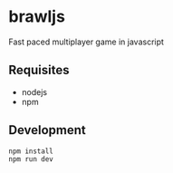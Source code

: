 # brawljs

Fast paced multiplayer game in javascript

## Requisites

- nodejs
- npm

## Development

```sh
npm install
npm run dev
```
